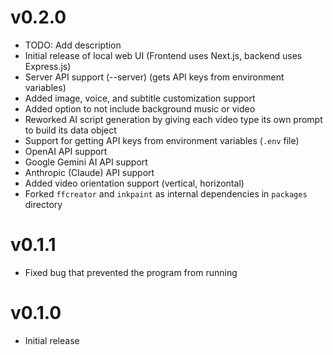 # v0.2.0
- TODO: Add description
- Initial release of local web UI (Frontend uses Next.js, backend uses Express.js)
- Server API support (--server) (gets API keys from environment variables)
- Added image, voice, and subtitle customization support
- Added option to not include background music or video
- Reworked AI script generation by giving each video type its own prompt to build its data object
- Support for getting API keys from environment variables (`.env` file)
- OpenAI API support
- Google Gemini AI API support
- Anthropic (Claude) API support
- Added video orientation support (vertical, horizontal)
- Forked `ffcreator` and `inkpaint` as internal dependencies in `packages` directory

# v0.1.1
- Fixed bug that prevented the program from running

# v0.1.0
- Initial release
